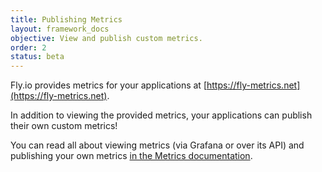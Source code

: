 ```yaml
---
title: Publishing Metrics
layout: framework_docs
objective: View and publish custom metrics.
order: 2
status: beta
---
```


Fly.io provides metrics for your applications at [https://fly-metrics.net](https://fly-metrics.net).

In addition to viewing the provided metrics, your applications can publish their own custom metrics!

You can read all about viewing metrics (via Grafana or over its API) and publishing your own metrics [in the Metrics documentation](/docs/reference/metrics/).
